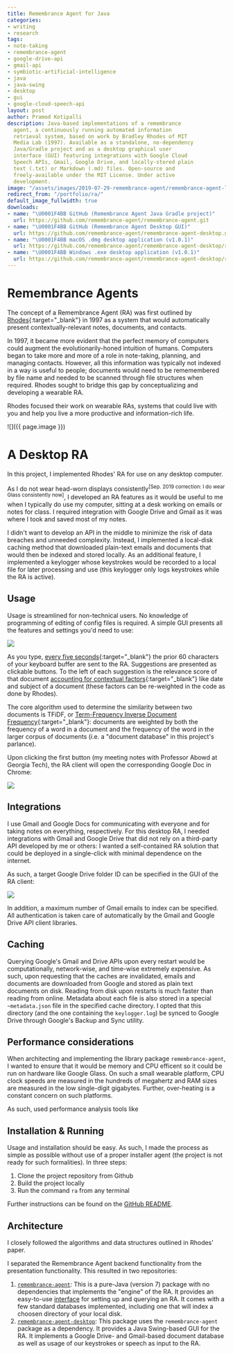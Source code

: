 ```yaml
---
title: Remembrance Agent for Java
categories:
- writing
- research
tags:
- note-taking
- remembrance-agent
- google-drive-api
- gmail-api
- symbiotic-artificial-intelligence
- java
- java-swing
- desktop
- gui
- google-cloud-speech-api
layout: post
author: Pramod Kotipalli
description: Java-based implementations of a remembrance
  agent, a continuously running automated information
  retrieval system, based on work by Bradley Rhodes of MIT
  Media Lab (1997). Available as a standalone, no-dependency
  Java/Gradle project and as a desktop graphical user
  interface (GUI) featuring integrations with Google Cloud
  Speech APIs, Gmail, Google Drive, and locally-stored plain
  text (.txt) or Markdown (.md) files. Open-source and
  freely-available under the MIT License. Under active
  development.
image: "/assets/images/2019-07-29-remembrance-agent/remembrance-agent-logo.png"
redirect_from: "/portfolio/ra/"
default_image_fullwidth: true
downloads:
- name: "\U0001F4BB GitHub (Remembrance Agent Java Gradle project)"
  url: https://github.com/remembrance-agent/remembrance-agent.git
- name: "\U0001F4BB GitHub (Remembrance Agent Desktop GUI)"
  url: https://github.com/remembrance-agent/remembrance-agent-desktop.git
- name: "\U0001F4BB macOS .dmg desktop application (v1.0.1)"
  url: https://github.com/remembrance-agent/remembrance-agent-desktop/releases/download/v1.0.1/ra-desktop-v1.0.1-macos-dmg.zip
- name: "\U0001F4BB Windows .exe desktop application (v1.0.1)"
  url: https://github.com/remembrance-agent/remembrance-agent-desktop/releases/download/v1.0.1/ra-desktop-v1.0.1-windows-exe.zip
---
```


# Remembrance Agents

The concept of a Remembrance Agent (RA) was first outlined
by [Rhodes][rhodes-1997]{:target="_blank"} in 1997 as a
system that would automatically present
contextually-relevant notes, documents, and contacts.

In 1997, it became more evident that the perfect memory of
computers could augment the evolutionarily-honed intuition
of humans. Computers began to take more and more of a role
in note-taking, planning, and managing contacts. However,
all this information was typically not indexed in a way is
useful to people; documents would need to be rememembered by
file name and needed to be scanned through file structures
when required. Rhodes sought to bridge this gap by
conceptualizing and developing a wearable RA.

Rhodes focused their work on wearable RAs, systems that
could live with you and help you live a more productive and
information-rich life.

![]({{ page.image }})

# A Desktop RA

In this project, I implemented Rhodes' RA for use on any
desktop computer.

As I do not wear head-worn displays consistently<sup>[Sep.
2019 correction: I do wear Glass consistently now]</sup>, I
developed an RA features as it would be useful to me when I
typically do use my computer, sitting at a desk working on
emails or notes for class. I required integration with
Google Drive and Gmail as it was where I took and saved most
of my notes.

I didn't want to develop an API in the middle to minimize
the risk of data breaches and unneeded complexity. Instead,
I implemented a local-disk caching method that downloaded
plain-text emails and documents that would then be indexed
and stored locally. As an additional feature, I implemented
a keylogger whose keystrokes would be recorded to a local
file for later processing and use (this keylogger only logs
keystrokes while the RA is active).

## Usage

Usage is streamlined for non-technical users. No knowledge
of programming of editing of config files is required. A
simple GUI presents all the features and settings you'd need
to use:

![](/assets/images/2019-07-29-remembrance-agent/client-with-suggestion.png)

As you type, [every five
seconds][ra-query-period]{:target="_blank"} the prior 60
characters of your keyboard buffer are sent to the RA.
Suggestions are presented as clickable buttons. To the left
of each suggestion is the relevance score of that document
[accounting for contextual
factors][ra-engine-github]{:target="_blank"} like date and
subject of a document (these factors can be re-weighted in
the code as done by Rhodes). 

The core algorithm used to determine the similarity between
two documents is TFiDF, or [Term-Frequency Inverse Document
Frequency][tfidf-github]{:target="_blank"}: documents are
weighted by both the frequency of a word in a document and
the frequency of the word in the larger corpus of documents
(i.e. a "document database" in this project's parlance).

Upon clicking the first button (my meeting notes with
Professor Abowd at Georgia Tech), the RA client will open
the corresponding Google Doc in Chrome:

![](/assets/images/2019-07-29-remembrance-agent/chrome-opened-suggestion.png)


## Integrations

I use Gmail and Google Docs for communicating with everyone
and for taking notes on everything, respectively. For this
desktop RA, I needed integrations with Gmail and Google
Drive that did not rely on a third-party API developed by me
or others: I wanted a self-contained RA solution that could
be deployed in a single-click with minimal dependence on the
internet.

As such, a target Google Drive folder ID can be specified in
the GUI of the RA client:

![](/assets/images/2019-07-29-remembrance-agent/client-menu-open.png)

In addition, a maximum number of Gmail emails to index can
be specified. All authentication is taken care of
automatically by the Gmail and Google Drive API client
libraries.

## Caching

Querying Google's Gmail and Drive APIs upon every restart
would be computationally, network-wise, and time-wise
extremely expensive. As such, upon requesting that the
caches are invalidated, emails and documents are downloaded
from Google and stored as plain text documents on disk.
Reading from disk upon restarts is much faster than reading
from online. Metadata about each file is also stored in a
special `~metadata.json` file in the specified cache
directory. I opted that this directory (and the one
containing the `keylogger.log`) be synced to Google Drive
through Google's Backup and Sync utility.

## Performance considerations

When architecting and implementing the library package
`remembrance-agent`, I wanted to ensure that it would be
memory and CPU efficent so it could be run on hardware like
Google Glass. On such a small wearable platform, CPU clock
speeds are measured in the hundreds of megahertz and RAM
sizes are measured in the low single-digit gigabytes.
Further, over-heating is a constant concern on such
platforms.  

As such, used performance analysis tools like 

## Installation & Running

Usage and installation should be easy. As such, I made the
process as simple as possible without use of a proper
installer agent (the project is not ready for such
formalities). In three steps:

1. Clone the project repository from Github
2. Build the project locally
3. Run the command `ra` from any terminal

Further instructions can be found on the [GitHub
README][readme].


## Architecture

I closely followed the algorithms and data structures
outlined in Rhodes' paper.

I separated the Remembrance Agent backend functionality from
the presentation functionality. This resulted in two
repositories:
1. [`remembrance-agent`][ra-repo]: This is a pure-Java
   (version 7) package with no dependencies that implements
   the "engine" of the RA. It provides an easy-to-use
   [interface][ra-interface] for setting up and querying an
   RA. It comes with a few standard databases implemented,
   including one that will index a choosen directory of your
   local disk.
2. [`remembrance-agent-desktop`][ra-desktop]: This package
   uses the `remembrance-agent` package as a dependency. It
   provides a Java Swing-based GUI for the RA. It implements
   a Google Drive- and Gmail-based document database as well
   as usage of our keystrokes or speech as input to the RA.

[rhodes-1997]:http://alumni.media.mit.edu/~rhodes/Papers/wear-ra-personaltech/
[ra-query-period]:https://github.com/remembrance-agent/remembrance-agent/blob/v1.2.1/src/main/java/io/p13i/ra/RemembranceAgentClient.java#L332-L337
[ra-engine-github]:https://github.com/remembrance-agent/remembrance-agent/blob/v1.2.1/src/main/java/io/p13i/ra/engine/RemembranceAgentSuggestionCalculator.java
[tfidf-github]:https://github.com/remembrance-agent/remembrance-agent/blob/v1.2.1/src/main/java/io/p13i/ra/utils/TFIDFCalculator.java
[readme]:https://github.com/remembrance-agent/remembrance-agent/blob/master/README.md
[ra-repo]:https://github.com/remembrance-agent/remembrance-agent
[ra-interface]:https://github.com/remembrance-agent/remembrance-agent/blob/f061e14770e2aa8c0e79dcefb654b9d28c6325e3/src/main/java/io/p13i/ra/engine/IRemembranceAgentEngine.java#L17-L38
[ra-desktop]:https://github.com/remembrance-agent/remembrance-agent-desktop
